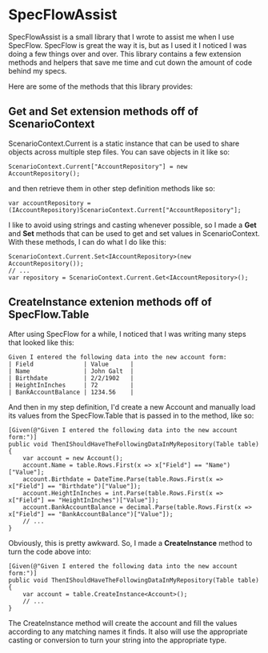 SpecFlowAssist
========

SpecFlowAssist is a small library that I wrote to assist me when I use SpecFlow.  SpecFlow is great the way it is, but as I used it I noticed I was doing a few things over and over.  This library contains a few extension methods and helpers that save me time and cut down the amount of code behind my specs.

Here are some of the methods that this library provides:

Get<T> and Set<T> extension methods off of ScenarioContext
---

ScenarioContext.Current is a static instance that can be used to share objects across multiple step files.  You can save objects in it like so:

	ScenarioContext.Current["AccountRepository"] = new AccountRepository();

and then retrieve them in other step definition methods like so:

	var accountRepository = (IAccountRepository)ScenarioContext.Current["AccountRepository"];
	
I like to avoid using strings and casting whenever possible, so I made a **Get<T>** and **Set<T>** methods that can be used to get and set values in ScenarioContext.  With these methods, I can do what I do like this:

	ScenarioContext.Current.Set<IAccountRepository>(new AccountRepository());
	// ...
	var repository = ScenarioContext.Current.Get<IAccountRepository>();
	

CreateInstance<T> extenion methods off of SpecFlow.Table
---

After using SpecFlow for a while, I noticed that I was writing many steps that looked like this:

	Given I entered the following data into the new account form:
	| Field              | Value      |
	| Name               | John Galt  |
	| Birthdate          | 2/2/1902   |
	| HeightInInches     | 72         |
	| BankAccountBalance | 1234.56    |

And then in my step definition, I'd create a new Account and manually load its values from the SpecFlow.Table that is passed in to the method, like so:

	[Given(@"Given I entered the following data into the new account form:")]
	public void ThenIShouldHaveTheFollowingDataInMyRepository(Table table)
	{
		var account = new Account();
		account.Name = table.Rows.First(x => x["Field"] == "Name")["Value"];
		account.Birthdate = DateTime.Parse(table.Rows.First(x => x["Field"] == "Birthdate")["Value"]);
		account.HeightInInches = int.Parse(table.Rows.First(x => x["Field"] == "HeightInInches")["Value"]);
		account.BankAccountBalance = decimal.Parse(table.Rows.First(x => x["Field"] == "BankAccountBalance")["Value"]);
		// ...
	}

Obviously, this is pretty awkward.  So, I made a **CreateInstance<T>** method to turn the code above into:

	[Given(@"Given I entered the following data into the new account form:")]
	public void ThenIShouldHaveTheFollowingDataInMyRepository(Table table)
	{
		var account = table.CreateInstance<Account>();
		// ...
	}

The CreateInstance<T> method will create the account and fill the values according to any matching names it finds.  It also will use the appropriate casting or conversion to turn your string into the appropriate type.



